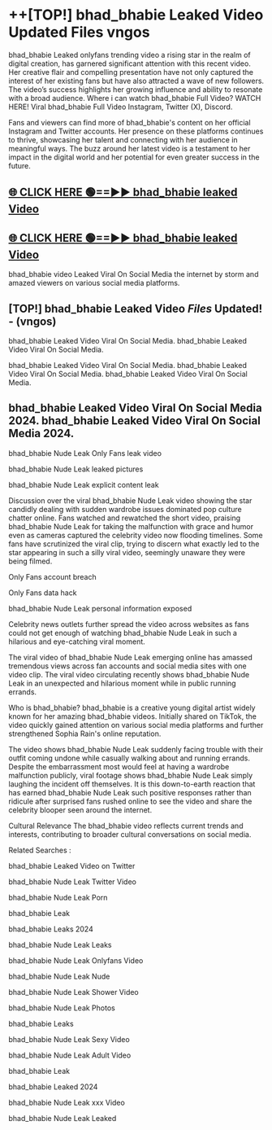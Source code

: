 # ++[TOP!] bhad_bhabie Leaked Video Updated Files vngos<br>

bhad_bhabie Leaked onlyfans trending video a rising star in the realm of digital creation, has garnered significant attention with this recent video. Her creative flair and compelling presentation have not only captured the interest of her existing fans but have also attracted a wave of new followers. The video’s success highlights her growing influence and ability to resonate with a broad audience.
Where i can watch bhad_bhabie Full Video? WATCH HERE! Viral bhad_bhabie Full Video Instagram, Twitter (X), Discord.


Fans and viewers can find more of bhad_bhabie's content on her official Instagram and Twitter accounts. Her presence on these platforms continues to thrive, showcasing her talent and connecting with her audience in meaningful ways. The buzz around her latest video is a testament to her impact in the digital world and her potential for even greater success in the future.


## [🌐 CLICK HERE 🟢==►► bhad_bhabie leaked Video ](https://xnudes.xyz/go)

## [🌐 CLICK HERE 🟢==►► bhad_bhabie leaked Video ](https://xnudes.xyz/go)



bhad_bhabie video Leaked Viral On Social Media the internet by storm and amazed viewers on various social media platforms.


## [TOP!] bhad_bhabie Leaked Video *Files* Updated! - (vngos)

bhad_bhabie Leaked Video Viral On Social Media. bhad_bhabie Leaked Video Viral On Social Media.

bhad_bhabie Leaked Video Viral On Social Media. bhad_bhabie Leaked Video Viral On Social Media. bhad_bhabie Leaked Video Viral On Social Media.


## bhad_bhabie Leaked Video Viral On Social Media 2024. bhad_bhabie Leaked Video Viral On Social Media 2024.
bhad_bhabie Nude Leak Only Fans leak video

bhad_bhabie Nude Leak leaked pictures

bhad_bhabie Nude Leak explicit content leak

Discussion over the viral bhad_bhabie Nude Leak video showing the star candidly dealing with sudden wardrobe issues dominated pop culture chatter online. Fans watched and rewatched the short video, praising bhad_bhabie Nude Leak for taking the malfunction with grace and humor even as cameras captured the celebrity video now flooding timelines. Some fans have scrutinized the viral clip, trying to discern what exactly led to the star appearing in such a silly viral video, seemingly unaware they were being filmed.


Only Fans account breach

Only Fans data hack

bhad_bhabie Nude Leak personal information exposed

Celebrity news outlets further spread the video across websites as fans could not get enough of watching bhad_bhabie Nude Leak in such a hilarious and eye-catching viral moment.


The viral video of bhad_bhabie Nude Leak emerging online has amassed tremendous views across fan accounts and social media sites with one video clip. The viral video circulating recently shows bhad_bhabie Nude Leak in an unexpected and hilarious moment while in public running errands.


Who is bhad_bhabie? bhad_bhabie is a creative young digital artist widely known for her amazing bhad_bhabie videos. Initially shared on TikTok, the video quickly gained attention on various social media platforms and further strengthened Sophia Rain's online reputation.

The video shows bhad_bhabie Nude Leak suddenly facing trouble with their outfit coming undone while casually walking about and running errands. Despite the embarrassment most would feel at having a wardrobe malfunction publicly, viral footage shows bhad_bhabie Nude Leak simply laughing the incident off themselves. It is this down-to-earth reaction that has earned bhad_bhabie Nude Leak such positive responses rather than ridicule after surprised fans rushed online to see the video and share the celebrity blooper seen around the internet.

Cultural Relevance The bhad_bhabie video reflects current trends and interests, contributing to broader cultural conversations on social media.

Related Searches :

bhad_bhabie Leaked Video on Twitter

bhad_bhabie Nude Leak Twitter Video

bhad_bhabie Nude Leak Porn

bhad_bhabie Leak 

bhad_bhabie Leaks 2024

bhad_bhabie Nude Leak Leaks

bhad_bhabie Nude Leak Onlyfans Video

bhad_bhabie Nude Leak Nude

bhad_bhabie Nude Leak Shower Video

bhad_bhabie Nude Leak Photos

bhad_bhabie Leaks

bhad_bhabie Nude Leak Sexy Video

bhad_bhabie Nude Leak Adult Video

bhad_bhabie Leak

bhad_bhabie Leaked 2024

bhad_bhabie Nude Leak xxx Video

bhad_bhabie Nude Leak Leaked